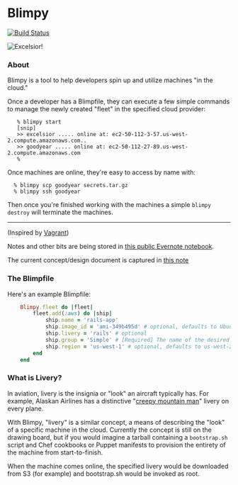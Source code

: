 # Blimpy
[![Build Status](https://buildhive.cloudbees.com/job/rtyler/job/blimpy/badge/icon)](https://buildhive.cloudbees.com/job/rtyler/job/blimpy/)

![Excelsior!](http://strongspace.com/rtyler/public/excelsior.png)


### About

Blimpy is a tool to help developers spin up and utilize machines "in the
cloud."

Once a developer has a Blimpfile, they can execute a few simple commands to
manage the newly created "fleet" in the specified cloud provider:

```
   % blimpy start
   [snip]
   >> excelsior ..... online at: ec2-50-112-3-57.us-west-2.compute.amazonaws.com..
   >> goodyear ..... online at: ec2-50-112-27-89.us-west-2.compute.amazonaws.com
   %
```

Once machines are online, they're easy to access by name with:

```
  % blimpy scp goodyear secrets.tar.gz
  % blimpy ssh goodyear
```

Then once you're finished working with the machines a simple `blimpy destroy`
will terminate the machines.

---

(Inspired by [Vagrant](http://vagrantup.com))

Notes and other bits are being stored in [this public Evernote
notebook](https://www.evernote.com/pub/agentdero/blimpy).

The current concept/design document is captured in [this
note](https://www.evernote.com/pub/agentdero/blimpy#b=58a228bb-8910-4cd1-a7f5-995d775b81a2&n=06def701-7e25-425b-81d4-5811e7987c7e)


### The Blimpfile

Here's an example Blimpfile:

```ruby
    Blimpy.fleet do |fleet|
        fleet.add(:aws) do |ship|
            ship.name = 'rails-app'
            ship.image_id = 'ami-349b495d' # optional, defaults to Ubuntu 10.04 64-bit
            ship.livery = 'rails' # optional
            ship.group = 'Simple' # [Required] The name of the desired Security Group
            ship.region = 'us-west-1' # optional, defaults to us-west-2
        end
    end
```


### What is Livery?

In aviation, livery is the insignia or "look" an aircraft typically has. For
example, Alaskan Airlines has a distinctive "[creepy mountain
man](http://farm1.static.flickr.com/135/333644732_4f797d3c22.jpg)" livery on
every plane.

With Blimpy, "livery" is a similar concept, a means of describing the "look" of
a specific machine in the cloud. Currently the concept is still on the drawing
board, but if you would imagine a tarball containing a `bootstrap.sh` script
and Chef cookbooks or Puppet manifests to provision the entirety of the machine
from start-to-finish.

When the machine comes online, the specified livery would be downloaded from S3
(for example) and bootstrap.sh would be invoked as root.
